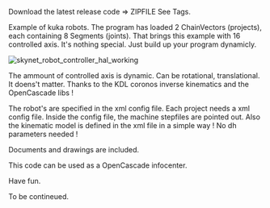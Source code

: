 Download the latest release code => ZIPFILE
See Tags.

Example of kuka robots. The program has loaded 2 ChainVectors (projects), each containing 8 Segments (joints). 
That brings this example with 16 controlled axis. It's nothing special. Just build up your program dynamicly.

![skynet_robot_controller_hal_working](https://user-images.githubusercontent.com/44880102/99879792-13823800-2bdd-11eb-8c40-29b79d8a18e5.png)

The ammount of controlled axis is dynamic. Can be rotational, translational.
It doens't matter. Thanks to the KDL coronos inverse kinematics and the OpenCascade libs !

The robot's are specified in the xml config file.
Each project needs a xml config file. Inside the config file, the machine stepfiles are pointed out. Also the kinematic model is defined in the xml file in
a simple way ! No dh parameters needed !

Documents and drawings are included.

This code can be used as a OpenCascade infocenter.

Have fun.

To be contineued.

